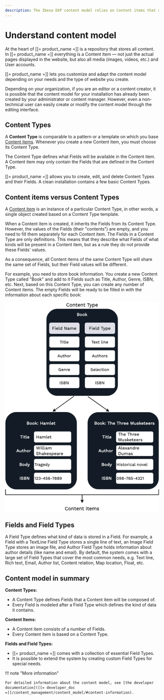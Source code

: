 ```yaml
---
description: The Ibexa DXP content model relies on Content items that are based on predefined Content Types.
---
```


# Understand content model

At the heart of [[= product_name =]] is a repository that stores all content.
In [[= product_name =]] everything is a Content item — not just the actual pages displayed in the website,
but also all media (images, videos, etc.) and User accounts.

[[= product_name =]] lets you customize and adapt the content model depending on your needs and the type of website you create.

Depending on your organization, if you are an editor or a content creator,
it is possible that the content model for your installation has already been created by your administrator or content manager.
However, even a non-technical user can easily create or modify the content model through the editing interface.

## Content Types

A **Content Type** is comparable to a pattern or a template on which you base [Content items](content_items.md).
Whenever you create a new Content item, you must choose its Content Type.

The Content Type defines what Fields will be available in the Content item.
A Content item may only contain the Fields that are defined in the Content Type.

[[= product_name =]] allows you to create, edit, and delete Content Types and their Fields.
A clean installation contains a few basic Content Types.

## Content items versus Content Types

A [Content item](content_items.md) is an instance of a particular Content Type, in other words, a single object created based on a Content Type template.

When a Content item is created, it inherits the Fields from its Content Type.
However, the values of the Fields (their "contents") are empty, and you need to fill them separately for each Content item.
The Fields in a Content Type are only definitions. This means that they describe what Fields of what kinds will be present in a Content item,
but as a rule they do not provide these Fields' values.

As a consequence, all Content items of the same Content Type will share the same set of Fields, but their Field values will be different.

For example, you need to store book information.
You create a new Content Type called "Book" and add to it Fields such as Title, Author, Genre, ISBN, etc.
Next, based on this Content Type, you can create any number of Content items.
The empty Fields will be ready to be filled in with the information about each specific book:

![Content model diagram](img/content_model_diagram.png "Content model diagram")

## Fields and Field Types

A Field Type defines what kind of data is stored in a Field.
For example, a Field with a TextLine Field Type stores a single line of text, an Image Field Type stores an image file,
and Author Field Type holds information about author details (like name and email).
By default, the system comes with a large set of Field Types that cover the most common needs,
e.g. Text line, Rich text, Email, Author list, Content relation, Map location, Float, etc.

## Content model in summary

**Content Types:**

- A Content Type defines Fields that a Content item will be composed of.
- Every Field is modeled after a Field Type which defines the kind of data it contains.

**Content Items:**

- A Content item consists of a number of Fields.
- Every Content item is based on a Content Type.

**Fields and Field Types:**

- [[= product_name =]] comes with a collection of essential Field Types.
- It is possible to extend the system by creating custom Field Types for special needs.

!!! note "More information"

    For detailed information about the content model, see [the developer documentation]([[= developer_doc =]]/content_management/content_model/#content-information).
